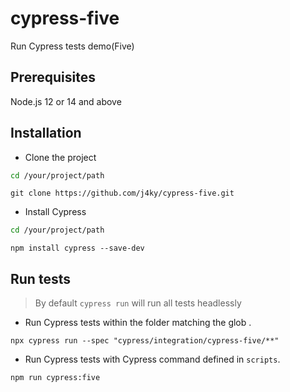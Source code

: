 # cypress-five

Run Cypress tests demo(Five)

## Prerequisites

Node.js 12 or 14 and above

## Installation

* Clone the project
```bash
cd /your/project/path
``` 
```
git clone https://github.com/j4ky/cypress-five.git
```
* Install Cypress
```bash
cd /your/project/path
```
```
npm install cypress --save-dev
```

## Run tests
>By default `cypress run` will run all tests headlessly
* Run Cypress tests within the folder matching the glob . 
```
npx cypress run --spec "cypress/integration/cypress-five/**"
```
* Run Cypress tests with Cypress command defined in `scripts`. 
```
npm run cypress:five
```